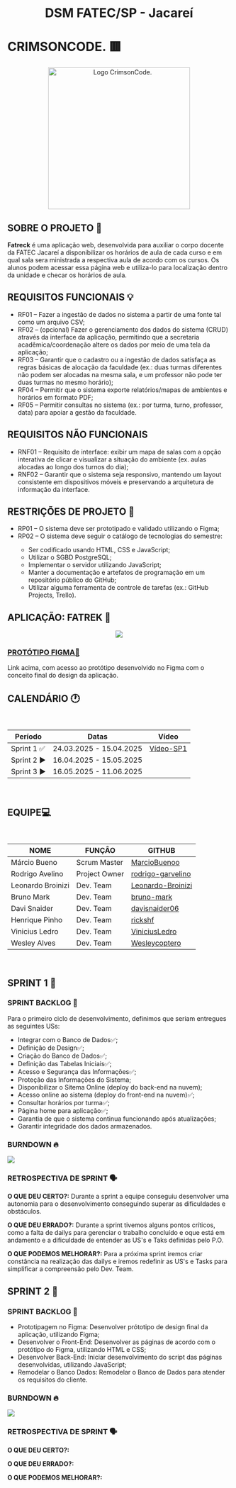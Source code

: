 <h1 align="center" >DSM FATEC/SP - Jacareí</h1>

# CRIMSONCODE. 🟥

<div align=center>
 <img src=assets/Logo.jpeg height=320px alt="Logo CrimsonCode.">
</div>

## SOBRE O PROJETO 📕

<p>
<strong>Fatreck</strong> é uma aplicação web, desenvolvida para auxiliar o corpo docente da FATEC Jacareí a disponibilizar os horários de aula de cada curso e em qual sala sera ministrada a respectiva aula de acordo com os cursos. Os alunos podem acessar essa página web e utiliza-lo para localização dentro da unidade e checar os horários de aula.
</p>

## REQUISITOS FUNCIONAIS 💡

<ul>
 <li>
  RF01 – Fazer a ingestão de dados no sistema a partir de uma fonte tal como um arquivo CSV;
 </li>
 <li>
  RF02 – (opcional) Fazer o gerenciamento dos dados do sistema (CRUD) através da interface da
  aplicação, permitindo que a secretaria acadêmica/coordenação altere os dados por meio de uma
  tela da aplicação;
 </li>
 <li>
  RF03 – Garantir que o cadastro ou a ingestão de dados satisfaça as regras básicas de alocação da
  faculdade (ex.: duas turmas diferentes não podem ser alocadas na mesma sala, e um professor
  não pode ter duas turmas no mesmo horário);
 </li>
 <li>
  RF04 – Permitir que o sistema exporte relatórios/mapas de ambientes e horários em formato PDF;
 </li>
 <li>
  RF05 – Permitir consultas no sistema (ex.: por turma, turno, professor, data) para apoiar a gestão
  da faculdade.
 </li>
</ul>

## REQUISITOS NÃO FUNCIONAIS

<ul>
 <li>
  RNF01 – Requisito de interface: exibir um mapa de salas com a opção interativa de clicar e
  visualizar a situação do ambiente (ex. aulas alocadas ao longo dos turnos do dia);
 </li>
 <li>
  RNF02 – Garantir que o sistema seja responsivo, mantendo um layout consistente em dispositivos
  móveis e preservando a arquitetura de informação da interface.
 </li>
</ul>

## RESTRIÇÕES DE PROJETO 🛑

<ul>
 <li>
  RP01 – O sistema deve ser prototipado e validado utilizando o Figma;
 </li>
 <li>
  RP02 – O sistema deve seguir o catálogo de tecnologias do semestre:
 </li>
 <ul>
  <li>
   Ser codificado usando HTML, CSS e JavaScript;
  </li>
  <li>
   Utilizar o SGBD PostgreSQL;
  </li>
  <li>
   Implementar o servidor utilizando JavaScript;
  </li>
  <li>
   Manter a documentação e artefatos de programação em um repositório público do GitHub;
  </li>
  <li>
   Utilizar alguma ferramenta de controle de tarefas (ex.: GitHub Projects, Trello).
  </li>
 </ul>
</ul>

## APLICAÇÃO: FATREK 📍

<div align=center>
 <img src=https://github.com/CRIMS0NC0DE/abp-2025-1/blob/update/README.md/assets/design.png heigth=370px>
</div>

<div> 
   <h3>
    <a href=https://www.figma.com/design/lQgwcWDEa8HCt3YKGYpLHq/Fatreck?node-id=0-1&t=YakGwtQgjSrKHSxQ-1 text-decoration=none >PROTÓTIPO FIGMA🧩</a>
   </h3>
  <p>Link acima, com acesso ao protótipo desenvolvido no Figma com o conceito final do design da aplicação.</p>
</div>

## CALENDÁRIO 🕐

<br>

| Período     | Datas                   | Vídeo                                     |
| ------------| ----------------------- | ----------------------------------------- |
| Sprint 1 ✅ | 24.03.2025 - 15.04.2025 | [Vídeo-SP1](https://youtu.be/x5jLbeKv5kI) |
| Sprint 2 ▶️ | 16.04.2025 - 15.05.2025 |                                           |
| Sprint 3 ▶️ | 16.05.2025 - 11.06.2025 |                                           |

<br>

## EQUIPE💻

<br align="center" >

| NOME              | FUNÇÂO        | GITHUB                                                    |
|-------------------|---------------|-----------------------------------------------------------|
| Márcio Bueno      | Scrum Master  | [MarcioBuenoo](https://github.com/MarcioBuenoo)           |
| Rodrigo Avelino   | Project Owner | [rodrigo-garvelino](https://github.com/rodrigo-garvelino) |
| Leonardo Broinizi | Dev. Team     | [Leonardo-Broinizi](https://github.com/Leonardo-Broinizi) |
| Bruno Mark        | Dev. Team     | [bruno-mark](https://github.com/bruno-mark)               |
| Davi Snaider      | Dev. Team     | [davisnaider06](https://github.com/davisnaider06)         |
| Henrique Pinho    | Dev. Team     | [rickshf](https://github.com/rickshf)                     |
| Vinicius Ledro    | Dev. Team     | [ViniciusLedro](https://github.com/ViniciusLedro)         |
| Wesley Alves      | Dev. Team     | [Wesleycoptero](https://github.com/Wesleycoptero)         |
 
<br>

## SPRINT 1 🔁

<h3>SPRINT BACKLOG 📜</h3>

<p>Para o primeiro ciclo de desenvolvimento, definimos que seriam entregues as seguintes USs:</p>

<ul>
 <li>
   Integrar com o Banco de Dados✅;
 </li>
 <li>
   Definição de Design✅;
 </li>
 <li>
   Criação do Banco de Dados✅;
 </li>
 <li>
   Definição das Tabelas Iniciais✅;
 </li>
 <li>
  Acesso e Segurança das Informações✅;
 </li>
 <li>
  Proteção das Informações do Sistema;
 </li>
 <li>
  Disponibilizar o Sitema Online (deploy do back-end na nuvem);
 </li>
 <li>
  Acesso online ao sistema (deploy do front-end na nuvem)✅;
 </li>
 <li>
  Consultar horários por turma✅;
 </li>
 <li>
  Página home para aplicação✅;
 </li>
 <li>
  Garantia de que o sistema continua funcionando após atualizações;
 </li>
 <li>
  Garantir integridade dos dados armazenados.
 </li>
</ul>

<h3>BURNDOWN 🔥</h3>

<div>
 <img src=assets/Burndown1.jpeg> 
</div>

<h3>RETROSPECTIVA DE SPRINT 🗣️</h3>

<p><strong>O QUE DEU CERTO?:</strong> Durante a sprint a equipe conseguiu desenvolver uma autonomia para o desenvolvimento conseguindo superar as dificuldades e obstáculos.</p>

<p><strong>O QUE DEU ERRADO?:</strong> Durante a sprint tivemos alguns pontos críticos, como a falta de dailys para gerenciar o trabalho concluído e oque está em andamento e a 
dificuldade de entender as US's e Taks definidas pelo P.O.</p>

<p><strong>O QUE PODEMOS MELHORAR?:</strong> Para a próxima sprint iremos criar constância na realização das dailys e iremos redefinir as US's e Tasks para simplificar a compreensão pelo Dev. Team.</p>

## SPRINT 2 🔁

<h3> SPRINT BACKLOG 📜</h3>

<ul>
 <li>
  Prototipagem no Figma: Desenvolver prótotipo de design final da aplicação, utilizando Figma;
 </li>
 <li>
  Desenvolver o Front-End: Desenvolver as páginas de acordo com o protótipo do Figma, utilizando HTML e CSS;
 </li>
 <li>
  Desenvolver Back-End: Iniciar desenvolvimento do script das páginas desenvolvidas, utilizando JavaScript;
 </li>
 <li>
  Remodelar o Banco Dados: Remodelar o Banco de Dados para atender os requisitos do cliente.
 </li>
</ul>


<h3>BURNDOWN 🔥</h3>
<div>
  <img src=assets/burndownSP2.png >
</div>

<h3>RETROSPECTIVA DE SPRINT 🗣️</h3>

<p><strong>O QUE DEU CERTO?:</strong></p>

<p><strong>O QUE DEU ERRADO?:</strong></p>

<p><strong>O QUE PODEMOS MELHORAR?:</strong></p>
